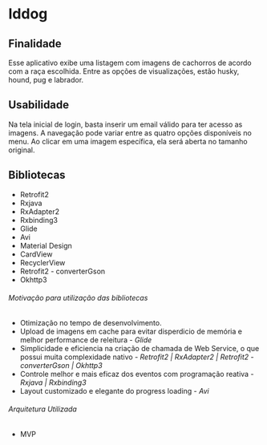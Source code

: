 # Iddog

## Finalidade
Esse aplicativo exibe uma listagem com imagens de cachorros de acordo com a raça escolhida.
Entre as opções de visualizações, estão husky, hound, pug e labrador. 

## Usabilidade
Na tela inicial de login, basta inserir um email válido para ter acesso as imagens.
A navegação pode variar entre as quatro opções disponíveis no menu.
Ao clicar em uma imagem específica, ela será aberta no tamanho original.

## Bibliotecas
+ Retrofit2
+ Rxjava
+ RxAdapter2  
+ Rxbinding3
+ Glide
+ Avi
+ Material Design
+ CardView
+ RecyclerView
+ Retrofit2 - converterGson
+ Okhttp3

###### Motivação para utilização das bibliotecas
+ Otimização no tempo de desenvolvimento.
+ Upload de imagens em cache para evitar disperdicio de memória e melhor performance de releitura - *Glide*
+ Simplicidade e eficiencia na criação de chamada de Web Service, o que possui muita complexidade nativo - *Retrofit2 | RxAdapter2 | Retrofit2 - converterGson | Okhttp3* 
+ Controle melhor e mais eficaz dos eventos com programação reativa - *Rxjava | Rxbinding3*
+ Layout customizado e elegante do progress loading - *Avi*

###### Arquitetura Utilizada
+ MVP
